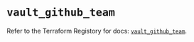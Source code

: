 # `vault_github_team`

Refer to the Terraform Registory for docs: [`vault_github_team`](https://registry.terraform.io/providers/hashicorp/vault/3.15.0/docs/resources/github_team).
